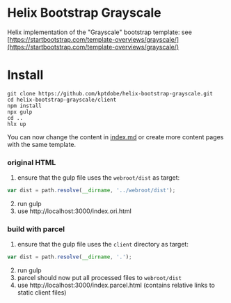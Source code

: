 # Helix Bootstrap Grayscale

Helix implementation of the "Grayscale" bootstrap template: see [https://startbootstrap.com/template-overviews/grayscale/](https://startbootstrap.com/template-overviews/grayscale/)

# Install

```
git clone https://github.com/kptdobe/helix-bootstrap-grayscale.git
cd helix-bootstrap-grayscale/client
npm install
npx gulp
cd ..
hlx up
```

You can now change the content in [index.md](./index.md) or create more content pages with the same template.

### original HTML

1. ensure that the gulp file uses the `webroot/dist` as target:
```js
var dist = path.resolve(__dirname, '../webroot/dist');
```
2. run gulp
3. use http://localhost:3000/index.ori.html

### build with parcel

1. ensure that the gulp file uses the `client` directory as target:
```js
var dist = path.resolve(__dirname, '.');
```
2. run gulp
3. parcel should now put all processed files to `webroot/dist`
2. use http://localhost:3000/index.parcel.html (contains relative links to static client files)
